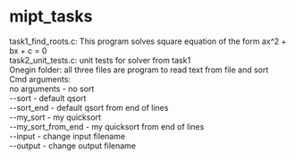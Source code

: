 # mipt_tasks
task1_find_roots.c: This program solves square equation of the form ax^2 + bx + c = 0  
task2_unit_tests.c: unit tests for solver from task1  
Onegin folder: all three files are program to read text from file and sort  
Cmd arguments:  
no arguments        - no sort  
--sort              - default qsort  
--sort_end          - default qsort from end of lines  
--my_sort           - my quicksort  
--my_sort_from_end  - my quicksort  from end of lines  
--input <filename>  - change input  filename  
--output <filename> - change output filename
